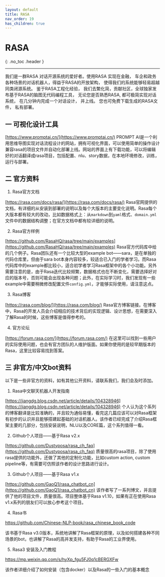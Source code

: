 ```yaml
---
layout: default
title: RASA
nav_order: 19
has_children: true
---
```


# RASA
{: .no_toc .header }

----

我们是一群RASA 对话开源系统的爱好者。使用RASA 实现在金融， 车企和政务各种场景的对话机器人，得益于RASA的开放架构， 使得我们的系统能够轻易超越同类闭源系统。 鉴于RASA工程化经验， 我们去繁化简，贡献社区，全球独家发布基于RASA的脑图无代码编程工具， 无论您是否熟悉RASA, 都可极简实现对话系统， 在几分钟内完成一个对话设计， 并上线。 您也可免费下载生成的RASA文件， 私有部署。

## 一 可视化设计工具
[https://www.promptai.cn/](https://www.promptai.cn/)
PROMPT AI是一个利用思维导图实现对话流程设计的网站，拥有可视化界面，可以使用简单的操作设计兼容rasa的项目文件并自动化部署上线。网站的界面上有下载功能，可以将编辑好的对话翻译成rasa项目，包括配置、nlu、story数据，在本地环境修改，训练，运行与部署。
## 二 官方资料

1. Rasa官方文档

[https://rasa.com/docs/rasa/](https://rasa.com/docs/rasa/)
Rasa官网提供的文档，有详细的从安装到部署的说明以及每个大版本的主要变化说明。Rasa每个大版本都有较大的改动，比如数据格式上：从`markdown`到`yaml`格式、`domain.yml`文件中的数据结构调整；在官方文档中都有较详细的说明。

2. Rasa官方样例

[https://github.com/RasaHQ/rasa/tree/main/examples](https://github.com/RasaHQ/rasa/tree/main/examples)
Rasa官方代码库中给的几个例子。Rasa团队还有一个比较大型的example bot——sara，是在单独的代码仓库里，但由于sara bot本身内容较多，较适合已入门的学者学习。而Rasa代码库中的example都比较小，适合初学者学习Rasa框架中的各个小功能。另外需要注意的是，由于Rasa迭代比较频繁，数据格式也在不断变化，需要选择好对应的版本号，否则可能会出现各种问题；此外，在实际学习时，我们发现有一些example中需要稍微修改配置文件`config.yml`，才能够实际使用，请注意这点。

3. Rasa博客

[https://rasa.com/blog/](https://rasa.com/blog/)
Rasa官方博客链接。在博客中，Rasa的开发人员会介绍相应的技术背后的实现逻辑、设计思想，在需要深入了解Rasa的时候，这些博客是值得参考的。

4. 官方论坛

[https://forum.rasa.com/](https://forum.rasa.com/)
在这里可以找到一些用户的实际使用问题，也会有官方团队的人维护版面。如果你使用的是较早期版本的Rasa，这里比较容易找到答案。

## 三 非官方/中文bot资料
以下是一些非官方的资料，如有其他公开资料，请联系我们，我们会及时添加。

1. Rasa中文聊天机器人开发指南

[https://jiangdg.blog.csdn.net/article/details/104328946](https://jiangdg.blog.csdn.net/article/details/104328946)
个人认为这个系列的博客翻译是比较准确的，并且较为通俗易懂，看完这几篇应该可以对Rasa框架有初步的认识并且能够搭建起基础的对话机器人。该作者已经完成了介绍Rasa框架主要的几部分，包括安装说明，NLU以及CORE篇，这个系列值得一看。

2. Github个人项目——基于Rasa v2.x

[https://github.com/Dustyposa/rasa_ch_faq](https://github.com/Dustyposa/rasa_ch_faq)
质量很高的rasa项目，除了使用rasa提供的功能外，还做了其他的定制化功能，比如custom action, custom pipeline等，有需要可仿照该作者的设计思路进行设计。

3. Github个人项目——基于Rasa v1.x

[https://github.com/GaoQ1/rasa_chatbot_cn](https://github.com/GaoQ1/rasa_chatbot_cn)
该作者写了一系列博文，并且提供了他的项目文件，质量很高。项目整体基于Rasa v1.10，如果有正在使用Rasa v1.x系列的朋友们可以放心参考这个项目。

4. Rasa书

https://github.com/Chinese-NLP-book/rasa_chinese_book_code

该书基于Rasa v3.0版本，系统地讲解了Rasa框架的原理，以及如何搭建各种不同场景的bot，也讲解了Rasa的高并发支持，有助于Rasa的工业界使用。

5. Rasa3 安装及入门教程

https://mp.weixin.qq.com/s/hyXp_fgu5FJ0q1cBERGXFw

该作者详细介绍了如何安装（包含docker）以及Rasa的一些入门的基本概念